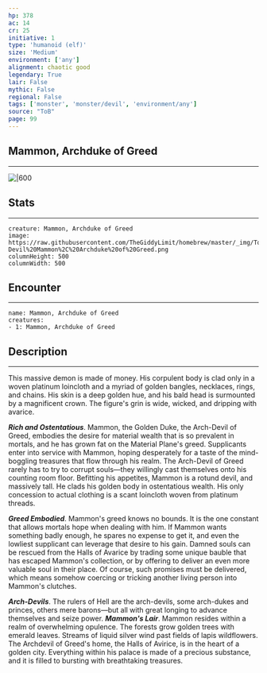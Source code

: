 ```yaml
---
hp: 378
ac: 14
cr: 25
initiative: 1
type: 'humanoid (elf)'    
size: 'Medium'
environment: ['any']
alignment: chaotic good
legendary: True
lair: False
mythic: False
regional: False
tags: ['monster', 'monster/devil', 'environment/any']
source: "ToB"
page: 99
---
```


## Mammon, Archduke of Greed
---

![|600](https://raw.githubusercontent.com/TheGiddyLimit/homebrew/master/_img/ToB/Mammon.webp)

## Stats
---

```statblock
creature: Mammon, Archduke of Greed
image: https://raw.githubusercontent.com/TheGiddyLimit/homebrew/master/_img/ToB/token/Arch-Devil%20Mammon%2C%20Archduke%20of%20Greed.png
columnHeight: 500
columnWidth: 500
```

## Encounter
---

```encounter-table
name: Mammon, Archduke of Greed
creatures:
- 1: Mammon, Archduke of Greed
```

## Description
---
This massive demon is made of money. His corpulent body is clad only in a woven platinum loincloth and a myriad of golden bangles, necklaces, rings, and chains. His skin is a deep golden hue, and his bald head is surmounted by a magnificent crown. The figure's grin is wide, wicked, and dripping with avarice.

**_Rich and Ostentatious_**. Mammon, the Golden Duke, the Arch-Devil of Greed, embodies the desire for material wealth that is so prevalent in mortals, and he has grown fat on the Material Plane's greed. Supplicants enter into service with Mammon, hoping desperately for a taste of the mind-boggling treasures that flow through his realm. The Arch-Devil of Greed rarely has to try to corrupt souls—they willingly cast themselves onto his counting room floor.
Befitting his appetites, Mammon is a rotund devil, and massively tall. He clads his golden body in ostentatious wealth. His only concession to actual clothing is a scant loincloth woven from platinum threads.

**_Greed Embodied_**. Mammon's greed knows no bounds. It is the one constant that allows mortals hope when dealing with him. If Mammon wants something badly enough, he spares no expense to get it, and even the lowliest supplicant can leverage that desire to his gain. Damned souls can be rescued from the Halls of Avarice by trading some unique bauble that has escaped Mammon's collection, or by offering to deliver an even more valuable soul in their place. Of course, such promises must be delivered, which means somehow coercing or tricking another living person into Mammon's clutches.


**_Arch-Devils_**. The rulers of Hell are the arch-devils, some arch-dukes and princes, others mere barons—but all with great longing to advance themselves and seize power.
**_Mammon's Lair_**. Mammon resides within a realm of overwhelming opulence. The forests grow golden trees with emerald leaves. Streams of liquid silver wind past fields of lapis wildflowers. The Archdevil of Greed's home, the Halls of Avirice, is in the heart of a golden city. Everything within his palace is made of a precious substance, and it is filled to bursting with breathtaking treasures.




